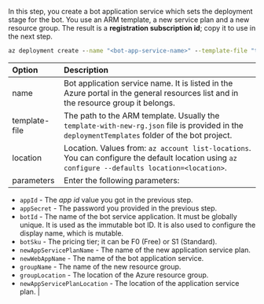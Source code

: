 In this step, you create a bot application service which sets the deployment stage for the bot. You use an ARM template, a new service plan and a new resource group. The result is a **registration subscription id**; copy it to use in the next step.

```cmd
az deployment create --name "<bot-app-service-name>" --template-file "template-with-new-rg.json" --location "region-location-name" --parameters appId="<app-id-from-previous-step>" appSecret="<password-from-previous-step>" botId="<bot-app-service-name>" botSku=F0 newAppServicePlanName="<new-service-plan-name>" newWebAppName="<bot-app-service-name>" groupName="<new-group-name>" groupLocation="region-location-name" newAppServicePlanLocation="region-location-name"
```

| Option   | Description |
|:---------|:------------|
| name | Bot application service name. It is listed in the Azure portal in the general resources list and in the resource group it belongs. |
| template-file | The path to the ARM template. Usually the `template-with-new-rg.json` file is provided in the `deploymentTemplates` folder of the bot project. |
| location |Location. Values from: `az account list-locations`. You can configure the default location using `az configure --defaults location=<location>`. |
| parameters | Enter the following parameters:
- `appId` - The *app id* value you got in the previous step.
- `appSecret` - The password you provided in the previous step.
- `botId` - The name of the bot service application. It must be globally unique. It is used as the immutable bot ID. It is also used to configure the display name, which is mutable.
- `botSku` - The pricing tier; it can be F0 (Free) or S1 (Standard).
- `newAppServicePlanName` - The name of the new application service plan.
- `newWebAppName` - The name of the bot application service.
- `groupName` - The name of the new resource group.
- `groupLocation` - The location of the Azure resource group.
- `newAppServicePlanLocation` - The location of the application service plan. |
